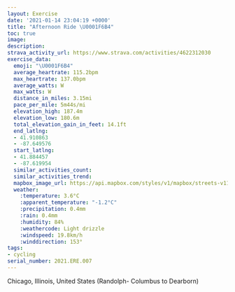 ```yaml
---
layout: Exercise
date: '2021-01-14 23:04:19 +0000'
title: "Afternoon Ride \U0001F6B4"
toc: true
image:
description:
strava_activity_url: https://www.strava.com/activities/4622312030
exercise_data:
  emoji: "\U0001F6B4"
  average_heartrate: 115.2bpm
  max_heartrate: 137.0bpm
  average_watts: W
  max_watts: W
  distance_in_miles: 3.15mi
  pace_per_mile: 5m44s/mi
  elevation_high: 187.4m
  elevation_low: 180.6m
  total_elevation_gain_in_feet: 14.1ft
  end_latlng:
  - 41.910863
  - -87.649576
  start_latlng:
  - 41.884457
  - -87.619954
  similar_activities_count:
  similar_activities_trend:
  mapbox_image_url: https://api.mapbox.com/styles/v1/mapbox/streets-v11/static/path-5+787af2-1.0(yps~FvgxuO%3FCe%40ZSD%3FPFLEJ%3FHECLJJANFCFDJEJE~%40%3FlAS%60%40CR%3FPBPCLHd%40%3FRHt%40FFFVCL%40%5CEn%40CLDh%40SpA%3FNFNBn%40GBTX%3FFBCB%40GNHDC%3F%40CANHn%40%40%3FOXIFAIK~%40D%5EEJ%40JTl%40ARLJ%3FVKN%5DCFTBp%40TXPbAIN%40HDMH%60%40BHCLDLMZHP%40%5C%40DS%40GHI%3FD%3F%3F%40EAFDLZ%40JBEAECPGX%3FLB%5EFLB%60%40DNA%60%40HPENMHDHF%5CVb%40%3FXHHM%5EHR%3Fr%40O%5EM%3FSC%40%40EBEAEB%3FTSVCL%40%5EF%3FLNBHDt%40BH%3FPDF%40TLp%40APBRGRCb%40EJ%3FJIH%5D%40QDAJGD_AHKXAA%5BAYFSC%40PUa%40ELMRi%40%3F_%40YUFUIUDOE%7D%40i%40O%3FOB%5DAGBUAYFKC%7D%40%40EAc%40%3F%7B%40Pm%40EMPUDM%3FSKKK%7DA%40o%40Gy%40BMIYAs%40B%5DESBMCCEFDABF%40A%40%40%40OCg%40Fs%40CIBYC%7BA%40k%40CED%5BIWAIDW%3Fo%40Hu%40CgBBw%40LE%3FECAFg%40A%7B%40B_AGg%40BSFOA%3FCSDi%40%40CDOCe%40C%5BJe%40M%5D%3FMCEGYBWCDBA%40F%40C%40BBIBgA%40m%40Ac%40Ga%40%40%5BFQAi%40GGBSGE%3FCFaA%40YLI%40CGOEq%40DE%40a%40IQFWDkDCCDG%3FUEK%40CB%3FFF%3FWCi%40%40KCYBQCcBDYES%3FIBq%40%3Fc%40EEDK%40UEM%40%5DJm%40GmBF_%40DIADEEE%3FBg%40J%40DGCHFQIBx%40D%5E%40fAG%5E%3FTEPAb%40Fb%40%40lAANNjBBLKlAAh%40DRCLBRALGHDx%40Ah%40D%60%40Cj%40A%3FCJ%3FRBFCN%3FZGVD%5CE%60%40DTAl%40Bf%40EnADx%40A%5C%5Bp%40aBfCa%40v%40i%40r%40Wn%40%5B%5Cq%40dAm%40x%40qFtI%5Db%40gAdBm%40x%40%7D%40xAk%40dAcAzAIReCtDm%40hAQReBfCeBvCYZU%60%40KD%40CC%40PPHBFLC%40AA%40BFEAB%3FCILSN%3FCA%40G%40),pin-s-s+e5b22e(-87.61996,41.88445),pin-s-f+89ae00(-87.64958,41.910860000000056)/auto/800x800?access_token=pk.eyJ1Ijoiam9zaGJlY2ttYW4iLCJhIjoiY205eWR2aDd1MWZ6djJrbXc4a3M0bWZleiJ9.XiG9OWkNcZk2QzjJbxLB4A
  weather:
    :temperature: 3.6°C
    :apparent_temperature: "-1.2°C"
    :precipitation: 0.4mm
    :rain: 0.4mm
    :humidity: 84%
    :weathercode: Light drizzle
    :windspeed: 19.8km/h
    :winddirection: 153°
tags:
- cycling
serial_number: 2021.ERE.007
---
```

Chicago, Illinois, United States (Randolph- Columbus to Dearborn)
